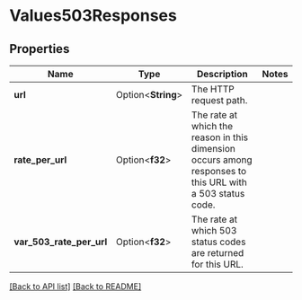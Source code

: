# Values503Responses

## Properties

Name | Type | Description | Notes
------------ | ------------- | ------------- | -------------
**url** | Option<**String**> | The HTTP request path. | 
**rate_per_url** | Option<**f32**> | The rate at which the reason in this dimension occurs among responses to this URL with a 503 status code. | 
**var_503_rate_per_url** | Option<**f32**> | The rate at which 503 status codes are returned for this URL. | 

[[Back to API list]](../README.md#documentation-for-api-endpoints) [[Back to README]](../README.md)


